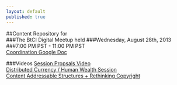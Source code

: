 ```yaml
---
layout: default
published: true
---  
```

##Content Repository for  
###The BtCI Digital Meetup held 
###Wednesday, August 28th, 2013  
###7:00 PM PST - 11:00 PM PST  
[Coordination Google Doc](https://docs.google.com/spreadsheet/ccc?key=0Aqe_OvhjNeDPdF9iZ0dEaWUxSGlkLVlqT3pDaWJiSmc&usp=sharing)  


###Videos
[Session Propsals Video](http://youtu.be/K6WDgjV4Nbs	)    
[Distributed Currency / Human Wealth Session](http://youtu.be/zoJbjKgnZ5k)   
[Content Addressable Structures + Rethinking Copyright](http://youtu.be/51_sRP4DWxg)            
